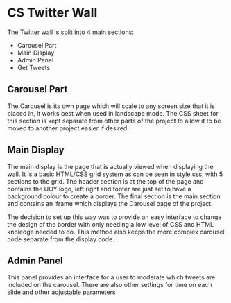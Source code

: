 # CS Twitter Wall
The Twitter wall is split into 4 main sections:
- Carousel Part
- Main Display
- Admin Panel
- Get Tweets

## Carousel Part
The Carousel is its own page which will scale to any screen size that it is placed in, it works best when used in landscape mode.
The CSS sheet for this section is kept separate from other parts of the project to allow it to be moved to another project easier if desired.

## Main Display
The main display is the page that is actually viewed when displaying the wall. 
It is a basic HTML/CSS grid system as can be seen in style.css, with 5 sections to the grid.
The header section is at the top of the page and contains the UOY logo, left right and footer are just set to have a background colour to create a border.
The final section is the main section and contains an iframe which displays the Carousel page of the project.

The decision to set up this way was to provide an easy interface to change the design of the border with only needing a low level of CSS and HTML knoledge needed to do.
This method also keeps the more complex carousel code separate from the display code.

## Admin Panel 
This panel provides an interface for a user to moderate which tweets are included on the carousel. 
There are also other settings for time on each slide and other adjustable parameters